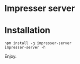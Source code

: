 # Impresser server

# Installation

    npm install -g impresser-server
    impresser-server -h
    
Enjoy.

